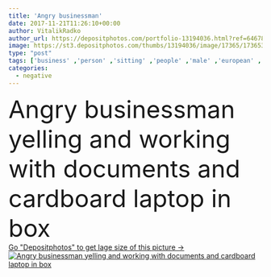 ```yaml
---
title: 'Angry businessman'
date: 2017-11-21T11:26:10+00:00
author: VitalikRadko
author_url: https://depositphotos.com/portfolio-13194036.html?ref=64678756
image: https://st3.depositphotos.com/thumbs/13194036/image/17365/173653300/api_thumb_450.jpg?forcejpeg=true
type: "post"
tags: ['business' ,'person' ,'sitting' ,'people' ,'male' ,'european' ,'sit' ,'concept' ,'corporate' ,'suit' ,'emotions' ,'working' ,'work' ,'stress' ,'businessman' ,'leader' ,'negative' ,'profession' ,'alone' ,'executive' ,'depression' ,'handsome' ,'screaming' ,'sad' ,'formalwear' ,'paperwork' ,'documents' ,'papers' ,'aggressive' ,'bearded' ,'uncomfortable' ,'claustrophobia' ,'claustrophobic' ,'professional occupation' ,'working place' ,'little table' ,'in box' ,'Caucasian Man' ,'cardboard laptop' ]
categories: 
  - negative
---
```

<div aling="center">
            <font size="60"> Angry businessman yelling and working with documents and cardboard laptop in box</font>   
</div>
<div>
    <a href='https://depositphotos.com/173653300/stock-photo-angry-businessman.html?ref=64678756' target=_blank > Go "Depositphotos" to get lage size of this picture ->
        <img href='https://depositphotos.com/173653300/stock-photo-angry-businessman.html?ref=64678756' src='https://st3.depositphotos.com/13194036/17365/i/950/depositphotos_173653300-stock-photo-angry-businessman.jpg?forcejpeg=true' alt='Angry businessman yelling and working with documents and cardboard laptop in box' >
    </a>
</div>
